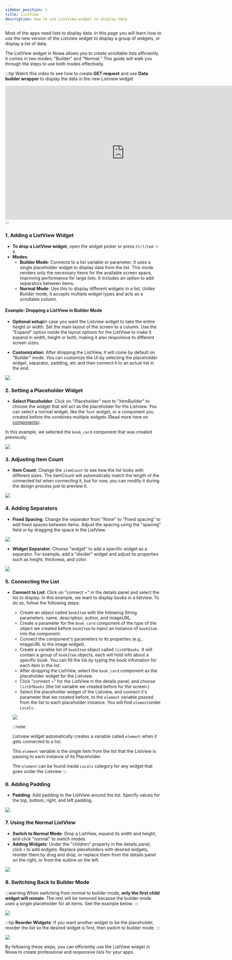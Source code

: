 ```yaml
---
sidebar_position: 1
title: ListView
description: How to use Listview widget to display data
---
```


Most of the apps need lists to display data. In this page you will learn how to use the new version of the Listview widget to display a group of widgets, or display a list of data.

The ListView widget in Nowa allows you to create scrollable lists efficiently. It comes in two modes: "Builder" and "Normal." This guide will walk you through the steps to use both modes effectively.


:::tip
Watch this video to see how to create **GET request** and use **Data builder wrapper** to display the data in the new Listview widget

<iframe width="767" height="431" src="https://www.youtube.com/embed/_ko4iKVXVuA" title="Display WordPress Blogs in Your App Using ListView and REST API | Nowa tutorial" frameborder="0" allow="accelerometer; autoplay; clipboard-write; encrypted-media; gyroscope; picture-in-picture; web-share" referrerpolicy="strict-origin-when-cross-origin" allowfullscreen></iframe>
:::


### 1. Adding a ListView Widget

- **To drop a ListView widget**, open the widget picker or press `Ctrl/Cmd + O`.
- **Modes**:
  - **Builder Mode**: Connects to a list variable or parameter. It uses a single placeholder widget to display data from the list. This mode renders only the necessary items for the available screen space, improving performance for large lists. It includes an option to add separators between items.
  - **Normal Mode**: Use this to display different widgets in a list. Unlike Builder mode, it accepts multiple widget types and acts as a scrollable column.

#### Example: Dropping a ListView in Builder Mode

- **Optional setup**In case you want the Listview widget to take the entire height or width: Set the main layout of the screen to a column. Use the "Expand" option inside the layout options for the ListView to make it expand in width, height or both, making it also responsive to different screen sizes.

- **Customization**: After dropping the ListView, it will come by default on "Builder" mode. You can customize the UI by selecting the placeholder widget, separator, padding, etc and then connect it to an actual list in the end.

![](./img/listview/drop-listview.gif)


### 2. Setting a Placeholder Widget

- **Select Placeholder**: Click on "Placeholder" next to "itemBuilder" to choose the widget that will act as the placeholder for the Listview. You can select a normal widget, like the `Text` widget, or a component you created before the combines multiple widgets (Read more here on [components](../../../ui/components.md)).

In this example, we selected the `book_card` component that was created previously. 

![](./img/listview/replace-placeholder.gif)


### 3. Adjusting Item Count

- **Item Count**: Change the `itemCount` to see how the list looks with different sizes. The itemCount will automatically match the length of the connected list when connecting it, but for now, you can modify it during the design process just to preview it. 

![](./img/listview/item-count.gif)


### 4. Adding Separators

- **Fixed Spacing**: Change the separator from "None" to "Fixed spacing" to add fixed spaces between items. Adjust the spacing using the "spacing" field or by dragging the space in the ListView.

![](./img/listview/fixed-seperator.gif)


- **Widget Separator**: Choose "widget" to add a specific widget as a separator. For example, add a "divider" widget and adjust its properties such as height, thickness, and color.

![](./img/listview/widget-seperator.gif)



### 5. Connecting the List

- **Connect to List**: Click on "connect +" in the details panel and select the list to display. In this example, we want to display books in a listview. To do so, follow the following steps:  
  - Create an object called `bookItem` with the following String parameters: name, description, author, and imageURL.
  - Create a parameter for the `book_card` component of the type of the object we created before `bookItem` to inject an instance of `bookItem` into the component.
  - Connect the component's parameters to its properties (e.g., imageURL to the image widget).
  - Create a variable list of `bookItem` object called `listOfBooks`. It will contain a group of `bookItem` objects, each will hold info about a specific book. You can fill the list by typing the book infomation for each item in the list.
  - After dropping the ListView, select the `book_card` component as the placeholder widget for the Listview.
  - Click "connect +" for the ListView in the details panel, and choose `listOfBooks` (the list variable we created before for the screen.)
  - Select the placeholder widget of the Listview, and connect it's parameter that we created before, to the `element` variable passed from the list to each placeholder instance. You will find `element`under `Locals`.

  ![](./img/listview/connect-data.gif)


  :::note

  Listview widget automatically creates a variable called `element` when it gets connected to a list.

   This `element` variable is the single item from the list that the Listview is passing to each instance of its Placeholder.

   The `element` can be found inside `Locals` category for any widget that goes under the Listview 
  :::

### 6. Adding Padding

- **Padding**: Add padding to the ListView around the list. Specify values for the top, bottom, right, and left padding.

![](./img/listview/padding.gif)


### 7. Using the Normal ListView

- **Switch to Normal Mode**: Drop a ListView, expand its width and height, and click "normal" to switch modes.
- **Adding Widgets**: Under the "children" property in the details panel, click `+` to add widgets. Replace placeholders with desired widgets, reorder them by drag and drop, or replace them from the details panel on the right, or from the outline on the left.

![](./img/listview/normal-listview.gif)


### 8. Switching Back to Builder Mode

:::warning
When switching from normal to builder mode, **only the first child widget will remain.** The rest will be removed because the builder mode uses a single placeholder for all items. See the example below.
:::

![](./img/listview/switch-to-builder.gif)

:::tip
**Reorder Widgets**: If you want another widget to be the placeholder, reorder the list so the desired widget is first, then switch to builder mode.
:::


![](./img/listview/reorder-normal.gif)


By following these steps, you can efficiently use the ListView widget in Nowa to create professional and responsive lists for your apps. 

